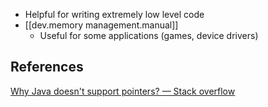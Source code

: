 
- Helpful for writing extremely low level code
- [[dev.memory management.manual]]
  - Useful for some applications (games, device drivers)

## References

[Why Java doesn't support pointers? — Stack overflow](https://stackoverflow.com/questions/9595636/why-java-doesnt-support-pointers)
